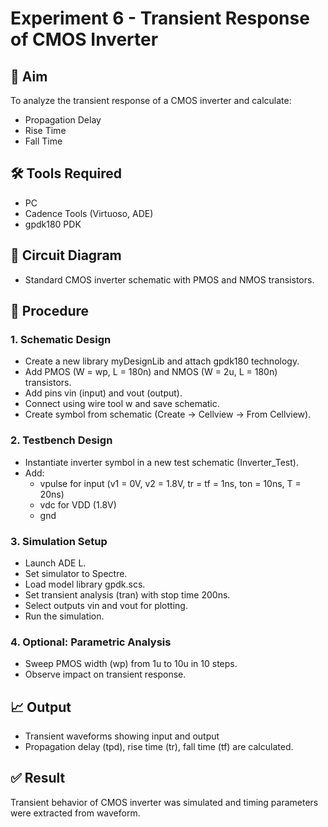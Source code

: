 # Experiment 6 - Transient Response of CMOS Inverter

## 🎯 Aim
To analyze the transient response of a CMOS inverter and calculate:
- Propagation Delay
- Rise Time
- Fall Time

## 🛠 Tools Required
- PC
- Cadence Tools (Virtuoso, ADE)
- gpdk180 PDK

## 📐 Circuit Diagram
- Standard CMOS inverter schematic with PMOS and NMOS transistors.

## 📝 Procedure

### 1. Schematic Design
- Create a new library myDesignLib and attach gpdk180 technology.
- Add PMOS (W = wp, L = 180n) and NMOS (W = 2u, L = 180n) transistors.
- Add pins vin (input) and vout (output).
- Connect using wire tool w and save schematic.
- Create symbol from schematic (Create → Cellview → From Cellview).

### 2. Testbench Design
- Instantiate inverter symbol in a new test schematic (Inverter_Test).
- Add:
  - vpulse for input (v1 = 0V, v2 = 1.8V, tr = tf = 1ns, ton = 10ns, T = 20ns)
  - vdc for VDD (1.8V)
  - gnd

### 3. Simulation Setup
- Launch ADE L.
- Set simulator to Spectre.
- Load model library gpdk.scs.
- Set transient analysis (tran) with stop time 200ns.
- Select outputs vin and vout for plotting.
- Run the simulation.

### 4. Optional: Parametric Analysis
- Sweep PMOS width (wp) from 1u to 10u in 10 steps.
- Observe impact on transient response.

## 📈 Output
- Transient waveforms showing input and output
- Propagation delay (tpd), rise time (tr), fall time (tf) are calculated.

## ✅ Result
Transient behavior of CMOS inverter was simulated and timing parameters were extracted from waveform.